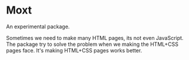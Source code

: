 # Moxt
An experimental package.

Sometimes we need to make many HTML pages, its not even JavaScript. The package try to solve the problem when we making the HTML+CSS pages face. It's making HTML+CSS pages works better.
